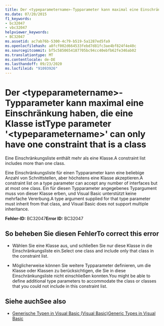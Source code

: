 ```yaml
---
title: Der <typeparametername>-Typparameter kann maximal eine Einschränkung haben, die eine Klasse ist
ms.date: 07/20/2015
f1_keywords:
- bc32047
- vbc32047
helpviewer_keywords:
- BC32047
ms.assetid: ac7ab76b-5300-4c79-b519-5a1287ed5fa9
ms.openlocfilehash: a8fcf002d664533febd7d81fc3ae4bf824f4e40c
ms.sourcegitcommit: bf5c5850654187705bc94cc40ebfb62fe346ab02
ms.translationtype: MT
ms.contentlocale: de-DE
ms.lasthandoff: 09/23/2020
ms.locfileid: "91093926"
---
```

# <a name="type-parameter-typeparametername-can-only-have-one-constraint-that-is-a-class"></a><span data-ttu-id="9eefe-102">Der \<typeparametername>-Typparameter kann maximal eine Einschränkung haben, die eine Klasse ist</span><span class="sxs-lookup"><span data-stu-id="9eefe-102">Type parameter '\<typeparametername>' can only have one constraint that is a class</span></span>

<span data-ttu-id="9eefe-103">Eine Einschränkungsliste enthält mehr als eine Klasse.</span><span class="sxs-lookup"><span data-stu-id="9eefe-103">A constraint list includes more than one class.</span></span>  
  
 <span data-ttu-id="9eefe-104">Eine Einschränkungsliste für einen Typparameter kann eine beliebige Anzahl von Schnittstellen, aber höchstens eine Klasse akzeptieren.</span><span class="sxs-lookup"><span data-stu-id="9eefe-104">A constraint list on a type parameter can accept any number of interfaces but at most one class.</span></span> <span data-ttu-id="9eefe-105">Ein für diesen Typparameter angegebenes Typargument muss von dieser Klasse erben, und Visual Basic unterstützt keine mehrfache Vererbung.</span><span class="sxs-lookup"><span data-stu-id="9eefe-105">A type argument supplied for that type parameter must inherit from that class, and Visual Basic does not support multiple inheritance.</span></span>  
  
 <span data-ttu-id="9eefe-106">**Fehler-ID:** BC32047</span><span class="sxs-lookup"><span data-stu-id="9eefe-106">**Error ID:** BC32047</span></span>  
  
## <a name="to-correct-this-error"></a><span data-ttu-id="9eefe-107">So beheben Sie diesen Fehler</span><span class="sxs-lookup"><span data-stu-id="9eefe-107">To correct this error</span></span>  
  
- <span data-ttu-id="9eefe-108">Wählen Sie eine Klasse aus, und schließen Sie nur diese Klasse in die Einschränkungsliste ein.</span><span class="sxs-lookup"><span data-stu-id="9eefe-108">Select one class and include only that class in the constraint list.</span></span>  
  
- <span data-ttu-id="9eefe-109">Möglicherweise können Sie weitere Typparameter definieren, um die Klasse oder Klassen zu berücksichtigen, die Sie in diese Einschränkungsliste nicht einschließen konnten.</span><span class="sxs-lookup"><span data-stu-id="9eefe-109">You might be able to define additional type parameters to accommodate the class or classes that you could not include in this constraint list.</span></span>  
  
## <a name="see-also"></a><span data-ttu-id="9eefe-110">Siehe auch</span><span class="sxs-lookup"><span data-stu-id="9eefe-110">See also</span></span>

- [<span data-ttu-id="9eefe-111">Generische Typen in Visual Basic (Visual Basic)</span><span class="sxs-lookup"><span data-stu-id="9eefe-111">Generic Types in Visual Basic</span></span>](../programming-guide/language-features/data-types/generic-types.md)
